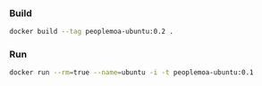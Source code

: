 ### Build
```sh
docker build --tag peoplemoa-ubuntu:0.2 .
```

### Run
```sh
docker run --rm=true --name=ubuntu -i -t peoplemoa-ubuntu:0.1
```
